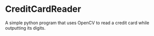 # CreditCardReader
A simple python program that uses OpenCV to read a credit card while outputting its digits.
